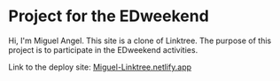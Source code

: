 # Project for the EDweekend

Hi, I'm Miguel Angel. This site is a clone of Linktree.
The purpose of this project is to participate in the EDweekend activities.

Link to the deploy site: [Miguel-Linktree.netlify.app](https://miguel-linktree.netlify.app/)